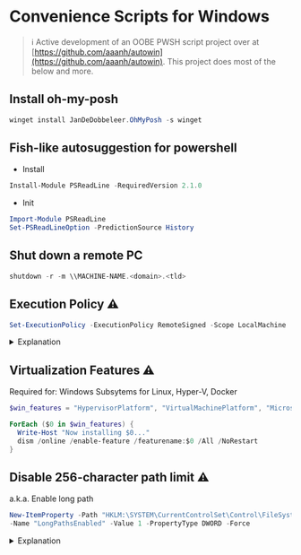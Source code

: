 # Convenience Scripts for Windows

> ℹ️ Active development of an OOBE PWSH script project over at [https://github.com/aaanh/autowin](https://github.com/aaanh/autowin). This project does most of the below and more.

## Install oh-my-posh

```powershell
winget install JanDeDobbeleer.OhMyPosh -s winget 
```

## Fish-like autosuggestion for powershell

- Install

```powershell
Install-Module PSReadLine -RequiredVersion 2.1.0
```

- Init

```powershell
Import-Module PSReadLine
Set-PSReadLineOption -PredictionSource History
```

## Shut down a remote PC

```powershell
shutdown -r -m \\MACHINE-NAME.<domain>.<tld>
```

## Execution Policy ⚠️

```powershell
Set-ExecutionPolicy -ExecutionPolicy RemoteSigned -Scope LocalMachine
```

<details><summary>Explanation</summary>By default, the policy is set to <code>Restricted</code>: commands can be typed and run in the shell, but cannot run a script file. <code>RemoteSigned</code> is the minimal policy that allows it.</details>

## Virtualization Features ⚠️

Required for: Windows Subsytems for Linux, Hyper-V, Docker

```powershell
$win_features = "HypervisorPlatform", "VirtualMachinePlatform", "Microsoft-Windows-Subsystem-Linux", "Microsoft-Hyper-V-All", "Microsoft-Hyper-V", "Microsoft-Hyper-V-Tools-All", "Microsoft-Hyper-V-Management-Powershell", "Microsoft-Hyper-V-Hypervisor", "Microsoft-Hyper-V-Services", "Microsoft-Hyper-V-Management-Clients"

ForEach ($0 in $win_features) {
  Write-Host "Now installing $0..."
  dism /online /enable-feature /featurename:$0 /All /NoRestart
}
```

## Disable 256-character path limit ⚠️

a.k.a. Enable long path

```powershell
New-ItemProperty -Path "HKLM:\SYSTEM\CurrentControlSet\Control\FileSystem" `
-Name "LongPathsEnabled" -Value 1 -PropertyType DWORD -Force
```

<details><summary>Explanation</summary>The command is taken from Microsoft's Docs. It adds an entry to the registry (GUI accessible through regedit) which allows the long path.</details>
